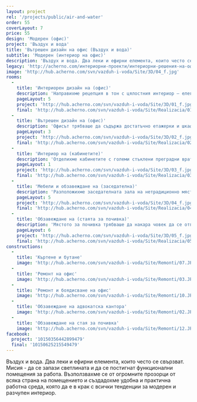 ```yaml
---
layout: project
rel: '/projects/public/air-and-water'
order: 55
coverLayout: 7
price: 55
design: 'Модерен (офис)'
project: 'Въздух и вода'
title: 'Вътрешен дизайн на офис (Въздух и вода)'
subtitle: 'Модерен (интериор на офис)'
description: 'Въздух и вода. Два леки и ефирни елемента, които често се свързват. Мисия - да се запази светлината и да се постигнат функционални помещения за работа. Възползвахме се от огромните прозорци от всяка страна на помещението и създадохме удобна и практична работна среда, която да е в крак с всички тенденции за модерен и разчупен интериор. '
legacy: 'http://acherno.com/интериорни-проекти/интериорни-решения-на-офиси/въздух-и-вода/интериорен-проект.html'
image: 'http://hub.acherno.com/svn/vazduh-i-voda/Site/3D/04_f.jpg'
rooms:
  -
    title: 'Интериорен дизайн на (офис)'
    description: 'Направихме рецепция в тон с цялостния интериор – елегантна комбинация между сиво и бяло. Запазихме огромните прозорци от всяка страна на помещението и ги съчетахме с мек и приятен цвят на стените, за да придадем уют на помещението.'
    pageLayout: 5
    project: 'http://hub.acherno.com/svn/vazduh-i-voda/Site/3D/01_f.jpg'
    final: 'http://hub.acherno.com/svn/vazduh-i-voda/Site/Realizacia/01.jpg'
  -
    title: 'Вътрешен дизайн на (офис)'
    description: 'Офисът трябваше да съдържа достатъчно етажерки и шкафчета, които да поберат големия архив на фирмата, затова се погрижихме всичко да е както го иска клиентът. За да направим офиса елегантен и красив, използвахме комбинацията от стъкло и мебели от ПДЧ материал, съчетани с успокояващ и приятен цвят на стените. Поставихме окачен таван Армстронг, за да създадем истински шедьовър на интериорния дизайн. Резултатът не изневери на предварителния замисъл - кабинетите станаха изключително красиви и елегатни, без това да е за сметка на практичността и удобството'
    pageLayout: 3
    project: 'http://hub.acherno.com/svn/vazduh-i-voda/Site/3D/02_f.jpg'
    final: 'http://hub.acherno.com/svn/vazduh-i-voda/Site/Realizacia/02.jpg'
  -
    title: 'Интериор на (кабинетите)'
    description: 'Отделихме кабинетите с големи стъклени преградни врати. Боядисахме стените в мек, нежен цвят, който да придава спокойна работна атмосфера. Запазихме големите прозорци, съчетахме ги с ефирни щори и поставихме бели гланцови плоскости в мебелите, които да отразяват светлината'
    pageLayout: 1
    project: 'http://hub.acherno.com/svn/vazduh-i-voda/Site/3D/03_f.jpg'
    final: 'http://hub.acherno.com/svn/vazduh-i-voda/Site/Realizacia/03.jpg'
  -
    title: 'Мебели и обзавеждане на (заседателна)'
    description: 'Разположихме заседателната зала на нетрадиционно място – сред всички останали кабинети. Така съвещанията ще се случват пред целия колектив, а не зад затворени врати. Поставихме ефирни щори на прозорците, максимално пропускащи светлината, за да може помещението да бъде приветливо. '
    pageLayout: 5
    project: 'http://hub.acherno.com/svn/vazduh-i-voda/Site/3D/04_f.jpg'
    final: 'http://hub.acherno.com/svn/vazduh-i-voda/Site/Realizacia/04.jpg'
  -
    title: 'Обзавеждане на (стаята за почивка)'
    description: 'Мястото за почивка трябваше да накара човек да се отпусне. Така стигнахме до идеята, да оформим помещението като барплот с множество столчета. В дъното поставихме необходимите мебели, допълнени от микровълнова фурна, за да може всеки да хапне вкусно в обедната почивка. Запазихме концепцията на гланцовите мебели, допълващи множеството прозорци в помещението. За да не изневерим на цялостната концепция, тук също поставихме големи прозорци с красиви и ефирни щори. '
    pageLayout: 6
    project: 'http://hub.acherno.com/svn/vazduh-i-voda/Site/3D/05_f.jpg'
    final: 'http://hub.acherno.com/svn/vazduh-i-voda/Site/Realizacia/05.jpg'
constructions:
  - 
    title: 'Къртене и бутане'
    image: 'http://hub.acherno.com/svn/vazduh-i-voda/Site/Remonti/07.JPG'
  - 
    title: 'Ремонт на офис'
    image: 'http://hub.acherno.com/svn/vazduh-i-voda/Site/Remonti/03.JPG'
  - 
    title: 'Ремонт и боядисване на офис'
    image: 'http://hub.acherno.com/svn/vazduh-i-voda/Site/Remonti/10.JPG'
  - 
    title: 'Обзавеждане на адвокатска кантора'
    image: 'http://hub.acherno.com/svn/vazduh-i-voda/Site/Remonti/02.JPG'
  - 
    title: 'Обзавеждане на стая за почивка'
    image: 'http://hub.acherno.com/svn/vazduh-i-voda/Site/Remonti/12.JPG'
facebook:
  project: '10150356442899479'
  final: '10150625215549479'
---
```

Въздух и вода. Два леки и ефирни елемента, които често се свързват. Мисия - да се запази светлината и да се постигнат функционални помещения за работа. Възползвахме се от огромните прозорци от всяка страна на помещението и създадохме удобна и практична работна среда, която да е в крак с всички тенденции за модерен и разчупен интериор. 
